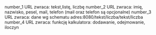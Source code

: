 number_1 URL zwraca: tekst,listę, liczbę
number_2 URL zwraca: imię, nazwisko, pesel, mail, telefon (mail oraz telefon są opcjonalne)
number_3 URL zwraca: dane wg schematu adres:8080/tekst/liczba/tekst/liczba
number_4 URL zwraca: funkcję kalkulatora: dodawanie, odejmowanie, iloczyn 
